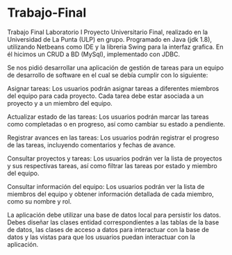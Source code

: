 # Trabajo-Final
Trabajo Final Laboratorio I
Proyecto Universitario Final, realizado en la Universidad de La Punta (ULP) en grupo. Programado en Java (jdk 1.8), utilizando Netbeans como IDE y la libreria Swing para la interfaz grafica. En él hicimos un CRUD a BD (MySql), implementado con JDBC.



Se nos pidió desarrollar una aplicación de gestión de tareas para un equipo de desarrollo de software en el cual se debía cumplir con lo siguiente:

Asignar tareas: Los usuarios podrán asignar tareas a diferentes miembros del equipo para cada proyecto. Cada tarea debe estar asociada a un proyecto y a un miembro del equipo. 

Actualizar estado de las tareas: Los usuarios podrán marcar las tareas como completadas o en progreso, así como cambiar su estado a pendiente.

Registrar avances en las tareas: Los usuarios podrán registrar el progreso de las tareas, incluyendo comentarios y fechas de avance. 

Consultar proyectos y tareas: Los usuarios podrán ver la lista de proyectos y sus respectivas tareas, así como filtrar las tareas por estado y miembro del equipo. 

Consultar información del equipo: Los usuarios podrán ver la lista de miembros del equipo y obtener información detallada de cada miembro, como su nombre y rol. 

La aplicación debe utilizar una base de datos local para persistir los datos. Debes diseñar las clases entidad correspondientes a las tablas de la base de datos, las clases de acceso a datos para interactuar con la base de datos y las vistas para que los usuarios puedan interactuar con la aplicación.

